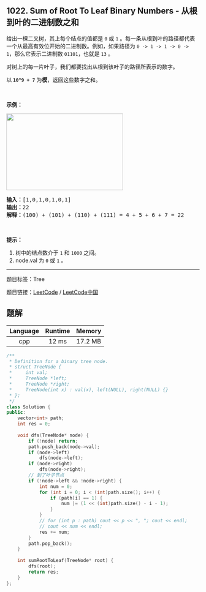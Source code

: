 ## 1022. Sum of Root To Leaf Binary Numbers - 从根到叶的二进制数之和

<!--If you want to use the English description, use `question.content` instead-->

<p>给出一棵二叉树，其上每个结点的值都是&nbsp;<code>0</code>&nbsp;或&nbsp;<code>1</code>&nbsp;。每一条从根到叶的路径都代表一个从最高有效位开始的二进制数。例如，如果路径为&nbsp;<code>0 -&gt; 1 -&gt; 1 -&gt; 0 -&gt; 1</code>，那么它表示二进制数&nbsp;<code>01101</code>，也就是&nbsp;<code>13</code>&nbsp;。</p>

<p>对树上的每一片叶子，我们都要找出从根到该叶子的路径所表示的数字。</p>

<p>以<strong>&nbsp;<code>10^9 + 7</code></strong>&nbsp;为<strong>模</strong>，返回这些数字之和。</p>

<p>&nbsp;</p>

<p><strong>示例：</strong></p>

<p><img alt="" src="https://assets.leetcode-cn.com/aliyun-lc-upload/uploads/2019/04/05/sum-of-root-to-leaf-binary-numbers.png" style="height: 200px; width: 304px;"></p>

<pre><strong>输入：</strong>[1,0,1,0,1,0,1]
<strong>输出：</strong>22
<strong>解释：</strong>(100) + (101) + (110) + (111) = 4 + 5 + 6 + 7 = 22
</pre>

<p>&nbsp;</p>

<p><strong>提示：</strong></p>

<ol>
	<li>树中的结点数介于 <code>1</code> 和 <code>1000</code> 之间。</li>
	<li>node.val 为&nbsp;<code>0</code> 或&nbsp;<code>1</code>&nbsp;。</li>
</ol>



-----

题目标签：Tree

题目链接：[LeetCode](https://leetcode.com/problems/sum-of-root-to-leaf-binary-numbers/description/)  /  [LeetCode中国](https://leetcode-cn.com/problems/sum-of-root-to-leaf-binary-numbers/description/)

## 题解



| Language | Runtime | Memory |
|:---:|:---:|:---:|
| cpp  | 12  ms | 17.2 MB |

```cpp
/**
 * Definition for a binary tree node.
 * struct TreeNode {
 *     int val;
 *     TreeNode *left;
 *     TreeNode *right;
 *     TreeNode(int x) : val(x), left(NULL), right(NULL) {}
 * };
 */
class Solution {
public:
    vector<int> path;
    int res = 0;
    
    void dfs(TreeNode* node) {
        if (!node) return;
        path.push_back(node->val);
        if (node->left)
            dfs(node->left);
        if (node->right)
            dfs(node->right);
        // 到了叶子节点
        if (!node->left && !node->right) {
            int num = 0;
            for (int i = 0; i < (int)path.size(); i++) {
                if (path[i] == 1) {
                    num |= (1 << (int)path.size() - i - 1);
                }
            }
            // for (int p : path) cout << p << ", "; cout << endl;
            // cout << num << endl;
            res += num;
        }
        path.pop_back();
    }
    
    int sumRootToLeaf(TreeNode* root) {
        dfs(root);
        return res;
    }
};
```
